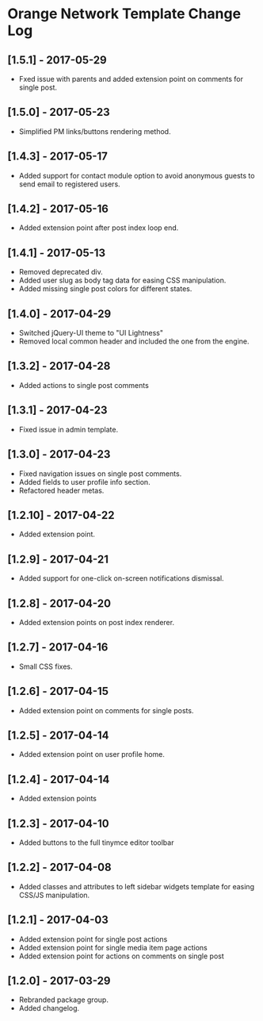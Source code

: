 
# Orange Network Template Change Log

## [1.5.1] - 2017-05-29

- Fxed issue with parents and added extension point on comments for single post.

## [1.5.0] - 2017-05-23

- Simplified PM links/buttons rendering method.

## [1.4.3] - 2017-05-17

- Added support for contact module option to avoid anonymous guests to send email to registered users.

## [1.4.2] - 2017-05-16

- Added extension point after post index loop end.

## [1.4.1] - 2017-05-13

- Removed deprecated div.
- Added user slug as body tag data for easing CSS manipulation.
- Added missing single post colors for different states.

## [1.4.0] - 2017-04-29

- Switched jQuery-UI theme to "UI Lightness"
- Removed local common header and included the one from the engine.

## [1.3.2] - 2017-04-28

- Added actions to single post comments

## [1.3.1] - 2017-04-23

- Fixed issue in admin template.

## [1.3.0] - 2017-04-23

- Fixed navigation issues on single post comments.
- Added fields to user profile info section.
- Refactored header metas.

## [1.2.10] - 2017-04-22

- Added extension point.

## [1.2.9] - 2017-04-21

- Added support for one-click on-screen notifications dismissal.

## [1.2.8] - 2017-04-20

- Added extension points on post index renderer.

## [1.2.7] - 2017-04-16

- Small CSS fixes.

## [1.2.6] - 2017-04-15

- Added extension point on comments for single posts.

## [1.2.5] - 2017-04-14

- Added extension point on user profile home.

## [1.2.4] - 2017-04-14

- Added extension points

## [1.2.3] - 2017-04-10

- Added buttons to the full tinymce editor toolbar

## [1.2.2] - 2017-04-08

- Added classes and attributes to left sidebar widgets template
  for easing CSS/JS manipulation.

## [1.2.1] - 2017-04-03

- Added extension point for single post actions
- Added extension point for single media item page actions
- Added extension point for actions on comments on single post

## [1.2.0] - 2017-03-29

- Rebranded package group.
- Added changelog.
